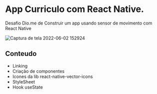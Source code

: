# App Curriculo com React Native.
Desafio Dio.me de Construir um app usando sensor de movimento com React Native

![Captura de tela 2022-06-02 152924](https://user-images.githubusercontent.com/40219521/171701853-4a47dae2-e906-4d59-b25c-d986a645387e.png)

## Conteudo
- Linking
- Criação de componentes
- Icones da lib react-native-vector-icons
- StyleSheet
- Hook useState
